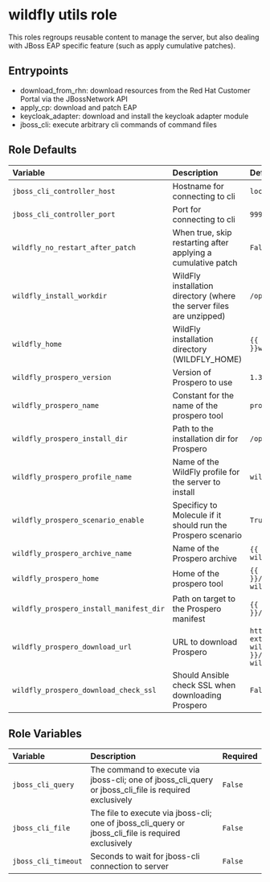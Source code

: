 wildfly utils role
==================

This roles regroups reusable content to manage the server, but also dealing with JBoss EAP specific
feature (such as apply cumulative patches).


Entrypoints
-----------

* download_from_rhn: download resources from the Red Hat Customer Portal via the JBossNetwork API
* apply_cp: download and patch EAP
* keycloak_adapter: download and install the keycloak adapter module
* jboss_cli: execute arbitrary cli commands of command files

<!--start argument_specs-->
Role Defaults
-------------

| Variable | Description | Default |
|:---------|:------------|:--------|
|`jboss_cli_controller_host`| Hostname for connecting to cli | `localhost` |
|`jboss_cli_controller_port`| Port for connecting to cli | `9990` |
|`wildfly_no_restart_after_patch`| When true, skip restarting after applying a cumulative patch | `False` |
|`wildfly_install_workdir`| WildFly installation directory (where the server files are unzipped) | `/opt/wildfly/` |
|`wildfly_home`| WildFly installation directory (WILDFLY_HOME) | `{{ wildfly_install_workdir }}wildfly-{{ wildfly_version }}/` |
|`wildfly_prospero_version`| Version of Prospero to use | `1.3.0.Beta1` |
|`wildfly_prospero_name`| Constant for the name of the prospero tool | `prospero` |
|`wildfly_prospero_install_dir`| Path to the installation dir for Prospero | `/opt/prospero` |
|`wildfly_prospero_profile_name`| Name of the WildFly profile for the server to install | `wildfly` |
|`wildfly_prospero_scenario_enable`| Specificy to Molecule if it should run the Prospero scenario | `True` |
|`wildfly_prospero_archive_name`| Name of the Prospero archive | `{{ wildfly_prospero_name }}-{{ wildfly_prospero_version }}.zip` |
|`wildfly_prospero_home`| Home of the prospero tool | `{{ wildfly_prospero_install_dir }}/{{ wildfly_prospero_name }}-{{ wildfly_prospero_version }}` |
|`wildfly_prospero_install_manifest_dir`| Path on target to the Prospero manifest | `{{ wildfly_install_workdir }}/manifest` |
|`wildfly_prospero_download_url`| URL to download Prospero | `https://github.com/wildfly-extras/prospero/releases/download/{{ wildfly_prospero_version }}/prospero-{{ wildfly_prospero_version }}.zip` |
|`wildfly_prospero_download_check_ssl`| Should Ansible check SSL when downloading Prospero | `False` |
<!--end argument_specs-->




Role Variables
--------------

| Variable | Description | Required |
|:---------|:------------|:---------|
|`jboss_cli_query`| The command to execute via jboss-cli; one of jboss_cli_query or jboss_cli_file is required exclusively | `False` |
|`jboss_cli_file`| The file to execute via jboss-cli; one of jboss_cli_query or jboss_cli_file is required exclusively | `False` |
|`jboss_cli_timeout`| Seconds to wait for jboss-cli connection to server | `False` |
<!--end argument_specs-->
